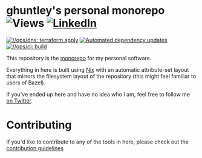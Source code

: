 # ghuntley's personal monorepo ![Views](https://komarev.com/ghpvc/?username=ghuntley) [![LinkedIn](https://img.shields.io/badge/-LinkedIn-5c5c5c?&logo=Linkedin&?logoColor=white&link=https://www.linkedin.com/in/geoffreyhuntley/)](https://www.linkedin.com/in/geoffreyhuntley/)


[![//ops/dns: terraform apply](https://github.com/ghuntley/ghuntley/actions/workflows/ops-dns-apply.yml/badge.svg)](https://github.com/ghuntley/ghuntley/actions/workflows/ops-dns-apply.yml) [![Automated dependency updates](https://github.com/ghuntley/ghuntley/actions/workflows/depot-src-update.yml/badge.svg)](https://github.com/ghuntley/ghuntley/actions/workflows/depot-src-update.yml) [![//ops/ci: build](https://github.com/ghuntley/ghuntley/actions/workflows/build.yml/badge.svg)](https://github.com/ghuntley/ghuntley/actions/workflows/build.yml)


This repository is the [monorepo][] for my personal software.

Everything in here is built using [Nix][] with an automatic attribute-set layout
that mirrors the filesystem layout of the repository (this might feel familiar
to users of Bazel).

If you've ended up here and have no idea who I am, feel free to follow me [on
Twitter][].

# Contributing

If you'd like to contribute to any of the tools in here, please check out the [contribution guidelines](/tree/docs/CONTRIBUTING.md)

[CLA]: CLA/README.md
[monorepo]: https://en.wikipedia.org/wiki/Monorepo
[Nix]: https://nixos.org/nix
[on Twitter]: https://twitter.com/geoffreyhuntley
